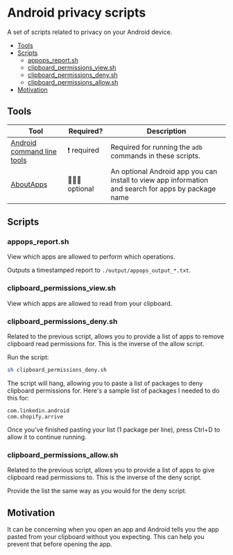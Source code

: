# Android privacy scripts

A set of scripts related to privacy on your Android device.


- [Tools](#tools)
- [Scripts](#scripts)
  - [appops\_report.sh](#appops_reportsh)
  - [clipboard\_permissions\_view.sh](#clipboard_permissions_viewsh)
  - [clipboard\_permissions\_deny.sh](#clipboard_permissions_denysh)
  - [clipboard\_permissions\_allow.sh](#clipboard_permissions_allowsh)
- [Motivation](#motivation)

## Tools

| Tool                                                              | Required?    | Description                                                                                         |
| ----------------------------------------------------------------- | ------------ | --------------------------------------------------------------------------------------------------- |
| [Android command line tools](https://developer.android.com/tools) | ❗️ required | Required for running the `adb` commands in these scripts.                                           |
| [AboutApps](https://github.com/tinacious/about-apps-android)      | 💁🏻‍♀️ optional  | An optional Android app you can install to view app information and search for apps by package name |

## Scripts

### appops_report.sh

View which apps are allowed to perform which operations.

Outputs a timestamped report to `./output/appops_output_*.txt`.

### clipboard_permissions_view.sh

View which apps are allowed to read from your clipboard.

### clipboard_permissions_deny.sh

Related to the previous script, allows you to provide a list of apps to remove clipboard read permissions for. This is the inverse of the allow script.

Run the script:

```sh
sh clipboard_permissions_deny.sh
```

The script will hang, allowing you to paste a list of packages to deny clipboard permissions for. Here's a sample list of packages I needed to do this for:

```text
com.linkedin.android
com.shopify.arrive
```

Once you've finished pasting your list (1 package per line), press Ctrl+D to allow it to continue running.


### clipboard_permissions_allow.sh

Related to the previous script, allows you to provide a list of apps to give clipboard read permissions to. This is the inverse of the deny script.

Provide the list the same way as you would for the deny script.


## Motivation

It can be concerning when you open an app and Android tells you the app pasted from your clipboard without you expecting. This can help you prevent that before opening the app.